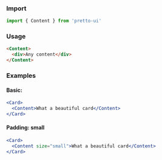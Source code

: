 ### Import
```js static
import { Content } from 'pretto-ui'
```

### Usage
```html
<Content>
  <div>Any content</div>
</Content>
```

### Examples
#### Basic:
```jsx
<Card>
  <Content>What a beautiful card</Content>
</Card>
```

#### Padding: small
```jsx
<Card>
  <Content size="small">What a beautiful card</Content>
</Card>
```
